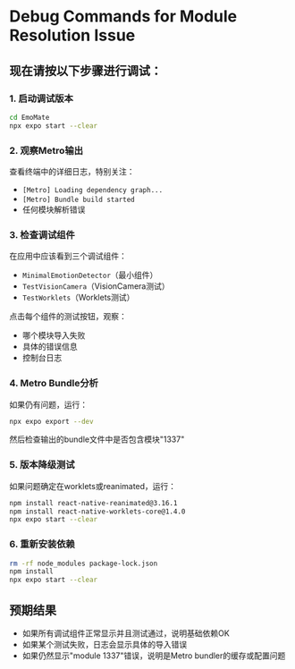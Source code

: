 # Debug Commands for Module Resolution Issue

## 现在请按以下步骤进行调试：

### 1. 启动调试版本
```bash
cd EmoMate
npx expo start --clear
```

### 2. 观察Metro输出
查看终端中的详细日志，特别关注：
- `[Metro] Loading dependency graph...`
- `[Metro] Bundle build started`
- 任何模块解析错误

### 3. 检查调试组件
在应用中应该看到三个调试组件：
- `MinimalEmotionDetector`（最小组件）
- `TestVisionCamera`（VisionCamera测试）  
- `TestWorklets`（Worklets测试）

点击每个组件的测试按钮，观察：
- 哪个模块导入失败
- 具体的错误信息
- 控制台日志

### 4. Metro Bundle分析
如果仍有问题，运行：
```bash
npx expo export --dev
```
然后检查输出的bundle文件中是否包含模块"1337"

### 5. 版本降级测试
如果问题确定在worklets或reanimated，运行：
```bash
npm install react-native-reanimated@3.16.1
npm install react-native-worklets-core@1.4.0
npx expo start --clear
```

### 6. 重新安装依赖
```bash
rm -rf node_modules package-lock.json
npm install
npx expo start --clear
```

## 预期结果
- 如果所有调试组件正常显示并且测试通过，说明基础依赖OK
- 如果某个测试失败，日志会显示具体的导入错误
- 如果仍然显示"module 1337"错误，说明是Metro bundler的缓存或配置问题